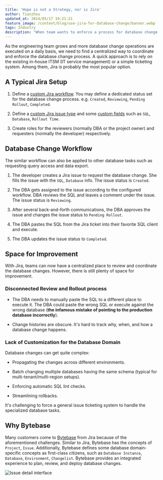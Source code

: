 ```yaml
---
title: 'Hope is not a Strategy, nor is Jira'
author: Tianzhou
updated_at: 2024/05/17 19:21:21
feature_image: /content/blog/use-jira-for-database-change/banner.webp
tags: Industry
description: "When team wants to enforce a process for database change management. A quick approach is to reuse their existing ITSM system such as Jira. Let's review how a typical Jira workflow looks like and its inherent limitations."
---
```


As the engineering team grows and more database change operations are executed on a daily basis, we need to find a centralized way to coordinate and enforce the database change process. A quick approach is to rely on the existing in-house ITSM (IT service management) or a simple ticketing system. Among them, Jira is probably the most popular option.

## A Typical Jira Setup

1. Define a [custom Jira workflow](https://www.atlassian.com/software/jira/guides/workflows/overview#what-is-a-jira-workflow).
   You may define a dedicated status set for the database change process. e.g. `Created`, `Reviewing`, `Pending Rollout`, `Completed`.

1. Define a [custom Jira issue type](https://support.atlassian.com/jira-cloud-administration/docs/add-edit-and-delete-an-issue-type/)
   and some [custom fields](https://support.atlassian.com/jira-cloud-administration/docs/configure-issue-custom-fields/) such as `SQL`, `Database`, `Rollout Time`.

1. Create roles for the reviewers (normally DBA or the project owner) and requesters (normally the developer) respectively.

## Database Change Workflow

<HintBlock type="info">

The similar workflow can also be applied to other database tasks such as requesting query access and data export.

</HintBlock>

1. The developer creates a Jira issue to request the database change. She fills the issue with the `SQL`, `Database` info. The issue status is `Created`.

1. The DBA gets assigned to the issue according to the configured workflow. DBA reviews the SQL and leaves a comment under the issue. The issue status is `Reviewing`.

1. After several back-and-forth communications, the DBA approves the issue and changes the issue status to `Pending Rollout`.

1. The DBA pastes the SQL from the Jira ticket into their favorite SQL client and execute.

1. The DBA updates the issue status to `Completed`.

## Space for Improvement

With Jira, teams can now have a centralized place to review and coordinate the database changes. However, there is still plenty of space for improvement.

### Disconnected Review and Rollout process

- The DBA needs to manually paste the SQL to a different place to execute it. The DBA could paste the wrong SQL or execute against the wrong
  database (**the infamous mistake of pointing to the production database incorrectly**).

- Change histories are obscure. It's hard to track why, when, and how a database change happens.

### Lack of Customization for the Database Domain

Database changes can get quite complex:

- Propagating the changes across different environments.

- Batch changing multiple databases having the same schema (typical for multi-tenant/multi-region setups).

- Enforcing automatic SQL lint checks.

- Streamlining rollbacks.

It's challenging to force a general issue ticketing system to handle the specialized database tasks.

## Why Bytebase

Many customers come to [Bytebase](/) from Jira because of the aforementioned challenges. Similar to Jira,
Bytebase has the concepts of `Project`, `Issue`. Additionally, Bytebase defines some database domain-specific concepts as first-class citizens, such as `Database Instance`, `Database`, `Environment`, `Changelist`. Bytebase provides an integrated
experience to plan, review, and deploy database changes.

![Issue detail interface](/content/blog/use-jira-for-database-change/issue-detail.webp)
